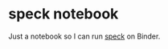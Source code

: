 # speck notebook

Just a notebook so I can run [speck](https://github.com/lucashadfield/speck) on Binder.
